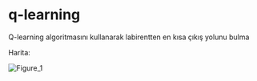 # q-learning
Q-learning algoritmasını kullanarak labirentten en kısa çıkış yolunu bulma

Harita:


![Figure_1](https://github.com/koesan/q-learning/assets/96130124/0b6b1f17-9075-4741-a52f-3c3bbffe5f77)

